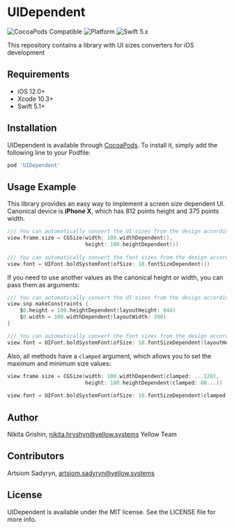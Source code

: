 # UIDependent

![CocoaPods Compatible](https://img.shields.io/badge/pod-v0.1.1-blue)
![Platform](https://img.shields.io/badge/platform-iOS-yellow)
![Swift 5.x](https://img.shields.io/badge/Swift-5.x-orange)

This repository contains a library with UI sizes converters for iOS development

## Requirements

- iOS 12.0+
- Xcode 10.3+
- Swift 5.1+

## Installation

UIDependent is available through [CocoaPods](https://cocoapods.org). To install it, simply add the following line to your Podfile:

```ruby
pod 'UIDependent'
```

## Usage Example

This library provides an easy way to implement a screen size dependent UI. Canonical device is **iPhone X**, which has 812 points height and 375 points width.

```swift
/// You can automatically convert the UI sizes from the design according to the screen size of the running device:
view.frame.size = CGSize(width: 100.widthDependent(),
                         height: 100.heightDependent())
                         
/// You can automatically convert the font sizes from the design according to the screen height of the running device:
view.font = UIFont.boldSystemFont(ofSize: 18.fontSizeDependent())
```

If you need to use another values as the canonical height or width, you can pass them as arguments:

```swift
/// You can automatically convert the UI sizes from the design according to the screen size of the running device:
view.snp.makeConstraints {
    $0.height = 100.heightDependent(layoutHeight: 844)
    $0.width = 100.widthDependent(layoutWidth: 390)
}

/// You can automatically convert the font sizes from the design according to the screen height of the running device:
view.font = UIFont.boldSystemFont(ofSize: 18.fontSizeDependent(layoutHeight: 932))
```

Also, all methods have a `clamped` argument, which allows you to set the maximum and minimum size values:

```swift
view.frame.size = CGSize(width: 100.widthDependent(clamped: ...120),
                         height: 100.heightDependent(clamped: 80...))
                         
view.font = UIFont.boldSystemFont(ofSize: 10.fontSizeDependent(clamped: 8..<15))               
```

## Author

Nikita Grishin, nikita.hryshyn@yellow.systems
Yellow Team

## Contributors

Artsiom Sadyryn, artsiom.sadyryn@yellow.systems

## License

UIDependent is available under the MIT license. See the LICENSE file for more info.
